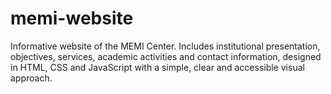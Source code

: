 # memi-website
Informative website of the MEMI Center. Includes institutional presentation, objectives, services, academic activities and contact information, designed in HTML, CSS and JavaScript with a simple, clear and accessible visual approach.
